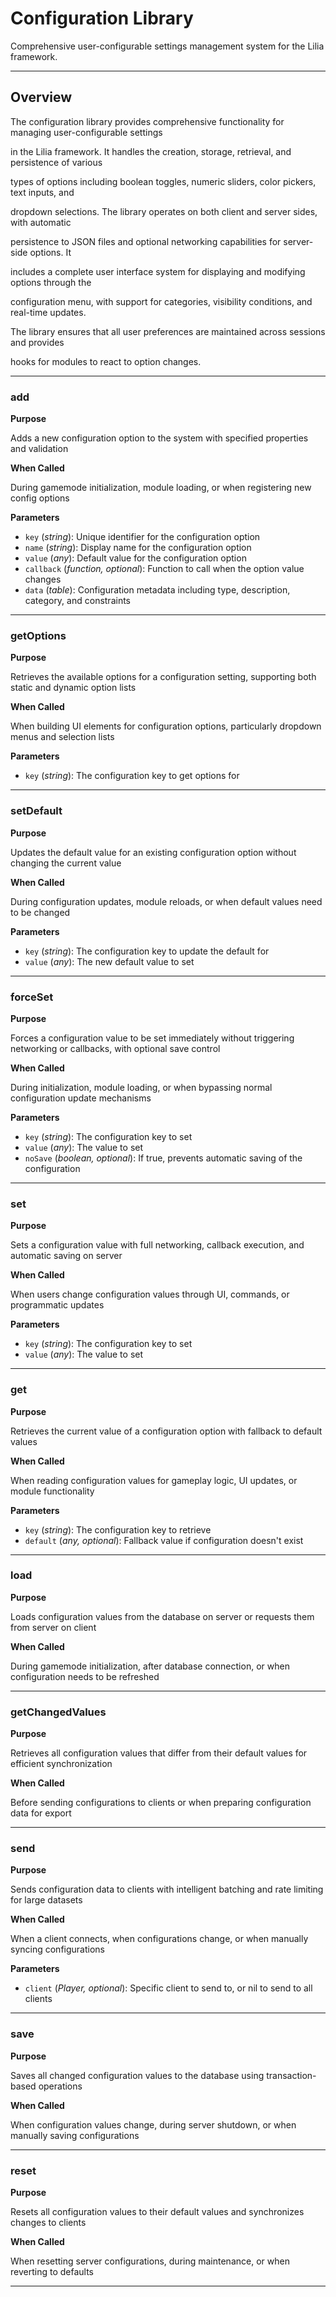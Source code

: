 # Configuration Library

Comprehensive user-configurable settings management system for the Lilia framework.

---

## Overview

The configuration library provides comprehensive functionality for managing user-configurable settings

in the Lilia framework. It handles the creation, storage, retrieval, and persistence of various

types of options including boolean toggles, numeric sliders, color pickers, text inputs, and

dropdown selections. The library operates on both client and server sides, with automatic

persistence to JSON files and optional networking capabilities for server-side options. It

includes a complete user interface system for displaying and modifying options through the

configuration menu, with support for categories, visibility conditions, and real-time updates.

The library ensures that all user preferences are maintained across sessions and provides

hooks for modules to react to option changes.

---

### add

**Purpose**

Adds a new configuration option to the system with specified properties and validation

**When Called**

During gamemode initialization, module loading, or when registering new config options

**Parameters**

* `key` (*string*): Unique identifier for the configuration option
* `name` (*string*): Display name for the configuration option
* `value` (*any*): Default value for the configuration option
* `callback` (*function, optional*): Function to call when the option value changes
* `data` (*table*): Configuration metadata including type, description, category, and constraints

---

### getOptions

**Purpose**

Retrieves the available options for a configuration setting, supporting both static and dynamic option lists

**When Called**

When building UI elements for configuration options, particularly dropdown menus and selection lists

**Parameters**

* `key` (*string*): The configuration key to get options for

---

### setDefault

**Purpose**

Updates the default value for an existing configuration option without changing the current value

**When Called**

During configuration updates, module reloads, or when default values need to be changed

**Parameters**

* `key` (*string*): The configuration key to update the default for
* `value` (*any*): The new default value to set

---

### forceSet

**Purpose**

Forces a configuration value to be set immediately without triggering networking or callbacks, with optional save control

**When Called**

During initialization, module loading, or when bypassing normal configuration update mechanisms

**Parameters**

* `key` (*string*): The configuration key to set
* `value` (*any*): The value to set
* `noSave` (*boolean, optional*): If true, prevents automatic saving of the configuration

---

### set

**Purpose**

Sets a configuration value with full networking, callback execution, and automatic saving on server

**When Called**

When users change configuration values through UI, commands, or programmatic updates

**Parameters**

* `key` (*string*): The configuration key to set
* `value` (*any*): The value to set

---

### get

**Purpose**

Retrieves the current value of a configuration option with fallback to default values

**When Called**

When reading configuration values for gameplay logic, UI updates, or module functionality

**Parameters**

* `key` (*string*): The configuration key to retrieve
* `default` (*any, optional*): Fallback value if configuration doesn't exist

---

### load

**Purpose**

Loads configuration values from the database on server or requests them from server on client

**When Called**

During gamemode initialization, after database connection, or when configuration needs to be refreshed

---

### getChangedValues

**Purpose**

Retrieves all configuration values that differ from their default values for efficient synchronization

**When Called**

Before sending configurations to clients or when preparing configuration data for export

---

### send

**Purpose**

Sends configuration data to clients with intelligent batching and rate limiting for large datasets

**When Called**

When a client connects, when configurations change, or when manually syncing configurations

**Parameters**

* `client` (*Player, optional*): Specific client to send to, or nil to send to all clients

---

### save

**Purpose**

Saves all changed configuration values to the database using transaction-based operations

**When Called**

When configuration values change, during server shutdown, or when manually saving configurations

---

### reset

**Purpose**

Resets all configuration values to their default values and synchronizes changes to clients

**When Called**

When resetting server configurations, during maintenance, or when reverting to defaults

---

